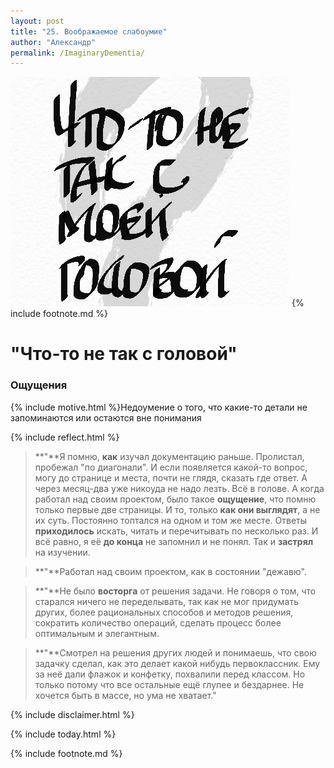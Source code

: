 ```yaml
---
layout: post
title: "25. Воображаемое слабоумие"
author: "Александр"
permalink: /ImaginaryDementia/
---
```

!["Воображаемая деменция"](/_img/25.jpg)
{% include footnote.md %}
# "Что-то не так с головой"

### Ощущения
{% include motive.html %}Недоумение о того, что какие-то детали не запоминаются или остаются вне понимания

{% include reflect.html %}
>**"**Я помню, **как** изучал документацию  раньше. Пролистал, пробежал "по диагонали". И если появляется какой-то вопрос, могу до странице и места, почти не глядя, сказать где ответ. А через месяц-два уже никоуда не надо лезть. Всё в голове. А когда работал над своим проектом, было такое **ощущение**, что помню только первые две страницы. И то, только **как они выглядят**, а не их суть. Постоянно топтался на одном и том же месте. Ответы **приходилось** искать, читать и перечитывать по несколько раз. И всё равно, я её **до конца** не запомнил и не понял. Так и **застрял** на изучении.  

>**"**Работал над своим проектом, как в состоянии "дежавю".  

>**"**Не было **восторга** от решения задачи. Не говоря о том, что старался ничего не переделывать, так как не мог придумать других, более рациональных способов и методов решения, сократить количество операций, сделать процесс более оптимальным и элегантным. 

>**"**Смотрел на решения других людей и понимаешь, что свою задачку сделал, как это делает какой нибудь первоклассник. Ему за неё дали флажок и конфетку, похвалили перед классом. Но только потому что все остальные ещё глупее и бездарнее. Не хочется быть в массе, но ума не хватает."

{% include disclaimer.html %}

{% include today.html %}

{% include footnote.md %}
